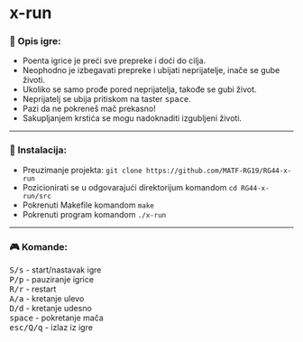 # x-run

### :pencil: Opis igre:
* Poenta igrice je preći sve prepreke i doći do cilja. <br>
* Neophodno je izbegavati prepreke i ubijati neprijatelje, inače se gube životi. <br>
* Ukoliko se samo prođe pored neprijatelja, takođe se gubi život. <br>
* Neprijatelj se ubija pritiskom na taster <kbd>space</kbd>. <br> 
* Pazi da ne pokreneš mač prekasno! <br>
* Sakupljanjem krstića se mogu nadoknaditi izgubljeni životi. <br>
<hr>

### :wrench: Instalacija:
* Preuzimanje projekta: `git clone https://github.com/MATF-RG19/RG44-x-run` <br>
* Pozicionirati se u odgovarajući direktorijum komandom `cd RG44-x-run/src` <br>
* Pokrenuti Makefile komandom `make` <br>
* Pokrenuti program komandom `./x-run`
<hr>

### :video_game: Komande:
<kbd>S/s</kbd> - start/nastavak igre <br>
<kbd>P/p</kbd> - pauziranje igrice <br>
<kbd>R/r</kbd> - restart <br>
<kbd>A/a</kbd> - kretanje ulevo <br>
<kbd>D/d</kbd> - kretanje udesno <br>
<kbd>space</kbd> - pokretanje mača <br>
<kbd>esc/Q/q</kbd> - izlaz iz igre <br>

